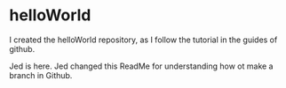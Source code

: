 # helloWorld
I created the helloWorld repository, as I follow the tutorial in the guides of github.

Jed is here. Jed changed this ReadMe for understanding how ot make a branch in Github.

